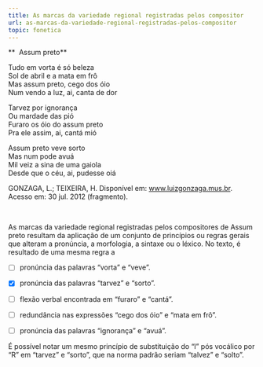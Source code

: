 ```yaml
---
title: As marcas da variedade regional registradas pelos compositor
url: as-marcas-da-variedade-regional-registradas-pelos-compositor
topic: fonetica
---
```



**  Assum preto**

Tudo em vorta é só beleza\
Sol de abril e a mata em frô\
Mas assum preto, cego dos óio\
Num vendo a luz, ai, canta de dor

Tarvez por ignorança\
Ou mardade das pió\
Furaro os óio do assum preto\
Pra ele assim, ai, cantá mió

Assum preto veve sorto\
Mas num pode avuá\
Mil veiz a sina de uma gaiola\
Desde que o céu, ai, pudesse oiá

GONZAGA, L.; TEIXEIRA, H. Disponível em: www.luizgonzaga.mus.br. Acesso em: 30 jul. 2012 (fragmento).

 

As marcas da variedade regional registradas pelos compositores de Assum preto resultam da aplicação de um conjunto de princípios ou regras gerais que alteram a pronúncia, a morfologia, a sintaxe ou o léxico. No texto, é resultado de uma mesma regra a



- [ ] pronúncia das palavras “vorta” e “veve”.
- [x] pronúncia das palavras “tarvez” e “sorto”.
- [ ] flexão verbal encontrada em “furaro” e “cantá”.
- [ ] redundância nas expressões “cego dos óio” e “mata em frô”.
- [ ] pronúncia das palavras “ignorança” e “avuá”.


É possível notar um mesmo princípio de substituição do “l” pós vocálico por “R” em “tarvez” e “sorto”, que na norma padrão seriam “talvez” e “solto”.
